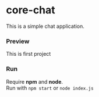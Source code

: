 # core-chat
This is a simple chat application.


### Preview
This is first project
### Run
Require __npm__ and __node__.<br>
Run with `npm start` or `node index.js`
